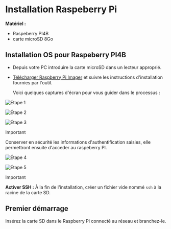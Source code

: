 
# Installation Raspeberry Pi

**Matériel :**
- Raspeberry PI4B
- carte microSD 8Go

## Installation OS pour Raspeberry PI4B

- Depuis votre PC introduire la carte microSD dans un lecteur approprié.

- [Télécharger Raspberry Pi Imager](https://www.raspberrypi.com/software/) et suivre les instructions d'installation fournies par l'outil.

  Voici quelques captures d'écran pour vous guider dans le processus :

![Étape 1](https://github.com/fleothaud/flreactivation/assets/16253157/3bff484e-0992-48ca-816d-ce103b9099b0)

![Étape 2](https://github.com/fleothaud/flreactivation/assets/16253157/403e2b73-c5c4-4acf-ab08-e8966531fa2d)

![Étape 3](https://github.com/fleothaud/flreactivation/assets/16253157/448d9662-84c4-4012-b2d9-7ae1c2424434)
>[!IMPORTANT]  
>Conserver en sécurité les informations d'authentification saisies, elle permettront ensuite d'acceder au raspeberry PI.

![Étape 4](https://github.com/fleothaud/flreactivation/assets/16253157/e0f3e082-a477-4e2e-b6de-99cb6dc777b7)

![Étape 5](https://github.com/fleothaud/flreactivation/assets/16253157/e0fdcde4-e93a-4dfc-9287-34570162059c)


>[!IMPORTANT]  
>**Activer SSH :** À la fin de l'installation, créer un fichier vide nommé `ssh` à la racine de la carte SD.

## Premier démarrage

Insérez la carte SD dans le Raspberry Pi connecté au réseau et branchez-le.
